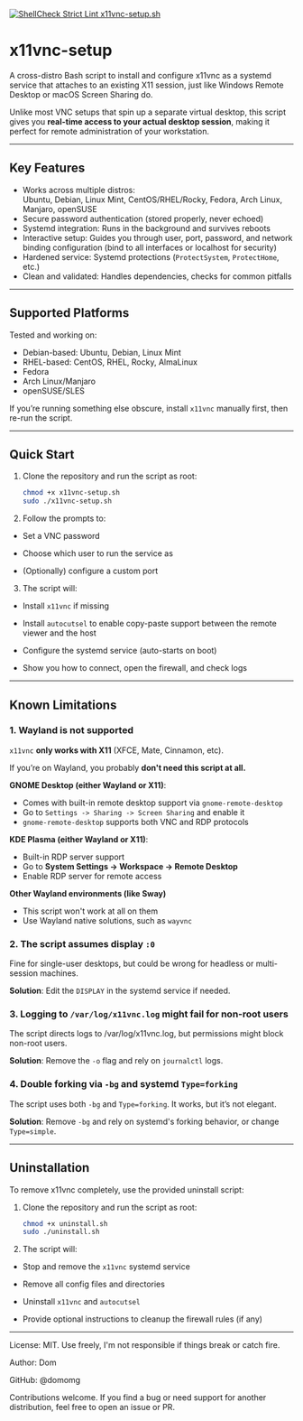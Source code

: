 [![ShellCheck Strict Lint x11vnc-setup.sh](https://github.com/domomg/x11vnc-setup/actions/workflows/shellcheck.yml/badge.svg)](https://github.com/domomg/x11vnc-setup/actions/workflows/shellcheck.yml)

# x11vnc-setup
A cross-distro Bash script to install and configure x11vnc as a systemd service that attaches to an existing X11 session, just like Windows Remote Desktop or macOS Screen Sharing do.

Unlike most VNC setups that spin up a separate virtual desktop, this script gives you **real-time access to your actual desktop session**, making it perfect for remote administration of your workstation.

---

## Key Features

- Works across multiple distros:  
  Ubuntu, Debian, Linux Mint, CentOS/RHEL/Rocky, Fedora, Arch Linux, Manjaro, openSUSE
- Secure password authentication (stored properly, never echoed)  
- Systemd integration: Runs in the background and survives reboots  
- Interactive setup: Guides you through user, port, password, and network binding configuration (bind to all interfaces or localhost for security)
- Hardened service: Systemd protections (`ProtectSystem`, `ProtectHome`, etc.)  
- Clean and validated: Handles dependencies, checks for common pitfalls  

---

## Supported Platforms

Tested and working on:  
- Debian-based: Ubuntu, Debian, Linux Mint
- RHEL-based: CentOS, RHEL, Rocky, AlmaLinux
- Fedora
- Arch Linux/Manjaro
- openSUSE/SLES

If you’re running something else obscure, install `x11vnc` manually first, then re-run the script.  

---

## Quick Start

1. Clone the repository and run the script as root:

   ```bash
   chmod +x x11vnc-setup.sh
   sudo ./x11vnc-setup.sh
   ```
2. Follow the prompts to:

- Set a VNC password

- Choose which user to run the service as

- (Optionally) configure a custom port

3. The script will:

- Install `x11vnc` if missing

- Install `autocutsel` to enable copy-paste support between the remote viewer and the host

- Configure the systemd service (auto-starts on boot)

- Show you how to connect, open the firewall, and check logs

---

## Known Limitations


### 1. Wayland is not supported
`x11vnc` **only works with X11** (XFCE, Mate, Cinnamon, etc). 

If you’re on Wayland, you probably **don't need this script at all.**

**GNOME Desktop (either Wayland or X11)**:
- Comes with built-in remote desktop support via `gnome-remote-desktop`
- Go to `Settings -> Sharing -> Screen Sharing` and enable it
- `gnome-remote-desktop` supports both VNC and RDP protocols

**KDE Plasma (either Wayland or X11)**:
- Built-in RDP server support
- Go to **System Settings -> Workspace -> Remote Desktop**
- Enable RDP server for remote access

**Other Wayland environments (like Sway)**
- This script won't work at all on them
- Use Wayland native solutions, such as `wayvnc`

### 2. The script assumes display `:0`
Fine for single-user desktops, but could be wrong for headless or multi-session machines.

**Solution**: Edit the `DISPLAY` in the systemd service if needed.

### 3. Logging to `/var/log/x11vnc.log` might fail for non-root users
The script directs logs to /var/log/x11vnc.log, but permissions might block non-root users.

**Solution**: Remove the `-o` flag and rely on `journalctl` logs.

### 4. Double forking via `-bg` and systemd `Type=forking`
The script uses both `-bg` and `Type=forking`. It works, but it’s not elegant.

**Solution**: Remove `-bg` and rely on systemd's forking behavior, or change `Type=simple`.

---

## Uninstallation

To remove x11vnc completely, use the provided uninstall script:

1. Clone the repository and run the script as root:

   ```bash
   chmod +x uninstall.sh
   sudo ./uninstall.sh
   ```
2. The script will:

- Stop and remove the `x11vnc` systemd service

- Remove all config files and directories

- Uninstall `x11vnc` and `autocutsel`

- Provide optional instructions	to cleanup the firewall	rules (if any)

---

License: MIT. Use freely, I'm not responsible if things break or catch fire.

Author: Dom

GitHub: @domomg

Contributions welcome. If you find a bug or need support for another distribution, feel free to open an issue or PR.
